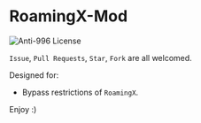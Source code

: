 # RoamingX-Mod

![Anti-996 License](https://img.shields.io/badge/license-Anti--996%20License-blue)

`Issue`, `Pull Requests`, `Star`, `Fork` are all welcomed.

Designed for:

- Bypass restrictions of `RoamingX`.

Enjoy :)
